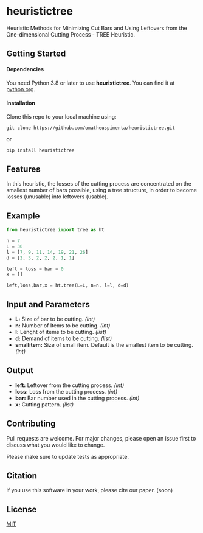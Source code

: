 # heuristictree
Heuristic Methods for Minimizing Cut Bars and Using Leftovers from the One-dimensional Cutting Process - TREE Heuristic.

## Getting Started
#### Dependencies
You need Python 3.8 or later to use **heuristictree**. You can find it at [python.org](https://www.python.org/).

#### Installation
Clone this repo to your local machine using:
```
git clone https://github.com/omatheuspimenta/heuristictree.git
```
or
```p
pip install heuristictree
```

## Features
In this heuristic, the losses of the cutting process are concentrated on the smallest number of bars possible, using a tree structure, in order to become losses (unusable) into leftovers (usable). 

## Example
```python
from heuristictree import tree as ht

n = 7
L = 30
l = [7, 9, 11, 14, 19, 21, 26]
d = [2, 3, 2, 2, 2, 1, 1]

left = loss = bar = 0
x = []

left,loss,bar,x = ht.tree(L=L, n=n, l=l, d=d)
```
## Input and Parameters
* **L:** Size of bar to be cutting. _(int)_
* **n:** Number of Items to be cutting. _(int)_
* **l:** Lenght of items to be cutting. _(list)_
* **d:** Demand of items to be cutting. _(list)_
* **smallitem:** Size of small item. Default is the smallest item to be cutting. _(int)_

## Output 
* **left:** Leftover from the cutting process. _(int)_
* **loss:** Loss from the cutting process. _(int)_
* **bar:** Bar number used in the cutting process. _(int)_
* **x:** Cutting pattern. _(list)_

## Contributing
Pull requests are welcome. For major changes, please open an issue first to discuss what you would like to change.

Please make sure to update tests as appropriate.

## Citation
If you use this software in your work, please cite our paper. (soon)

## License
[MIT](https://choosealicense.com/licenses/mit/)
